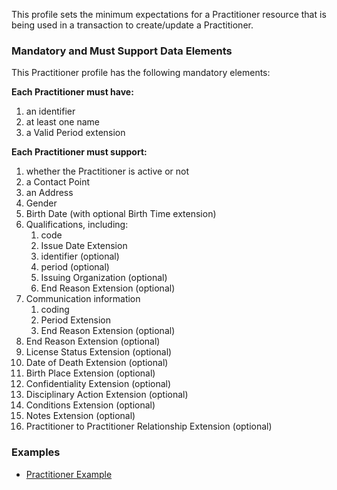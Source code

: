 
This profile sets the minimum expectations for a Practitioner resource that is being used in a transaction to create/update a Practitioner.

### Mandatory and Must Support Data Elements

This Practitioner profile has the following mandatory elements:

**Each Practitioner must have:**

1. an identifier
2. at least one name
3. a Valid Period extension

**Each Practitioner must support:**

1.  whether the Practitioner is active or not
2.  a Contact Point
3.  an Address
4.  Gender
5.  Birth Date (with optional Birth Time extension)
6.  Qualifications, including:
	1.  code
	2.  Issue Date Extension
	3.  identifier (optional)
	4.  period (optional)
	5.  Issuing Organization (optional)
	6.  End Reason Extension (optional)
7.  Communication information
	1.  coding
	2.  Period Extension
	3.  End Reason Extension (optional)
8.  End Reason Extension (optional)
9. License Status Extension (optional)
10.  Date of Death Extension (optional)
11.  Birth Place Extension (optional)
12.  Confidentiality Extension (optional)
13.  Disciplinary Action Extension (optional)
14.  Conditions Extension (optional)
15.  Notes Extension (optional)
16.  Practitioner to Practitioner Relationship Extension (optional)

### Examples

- [Practitioner Example](Practitioner-Example-AddPractitioner-Practitioner.html)

